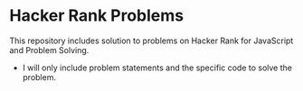 # Hacker Rank Problems
This repository includes solution to problems on Hacker Rank for JavaScript and Problem Solving. 
* I will only include problem statements and the specific code to solve the problem.

